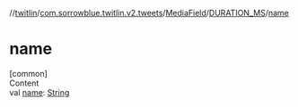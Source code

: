 //[twitlin](../../../index.md)/[com.sorrowblue.twitlin.v2.tweets](../../index.md)/[MediaField](../index.md)/[DURATION_MS](index.md)/[name](name.md)



# name  
[common]  
Content  
val [name](name.md): [String](https://kotlinlang.org/api/latest/jvm/stdlib/kotlin/-string/index.html)  



